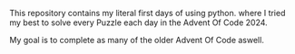 This repository contains my literal first days of using python. where I tried my best to solve every Puzzle each day in the Advent Of Code 2024.

My goal is to complete as many of the older Advent Of Code aswell.